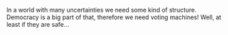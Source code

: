 In a world with many uncertainties we need some kind of structure. Democracy is a big part of that, therefore we need voting machines! Well, at least if they are safe...